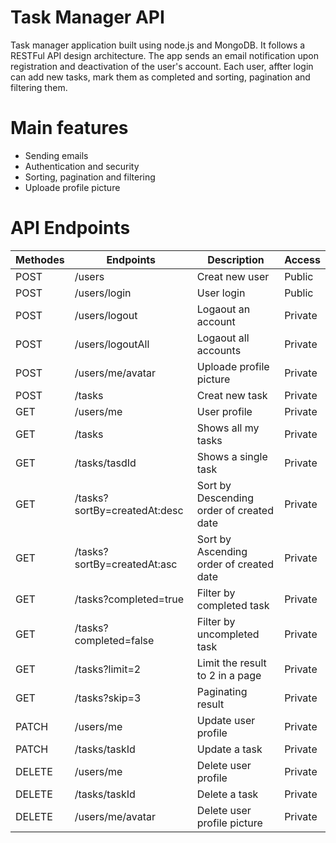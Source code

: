 # Task Manager API
Task manager application built using node.js and MongoDB. It follows a RESTFul API design architecture.
The app sends an email notification upon registration and deactivation of the user's account.
Each user, affter login can add new tasks, mark them as completed and sorting, pagination and filtering them.

# Main features

* Sending emails
* Authentication and security
* Sorting, pagination and filtering
* Uploade profile picture

# API Endpoints

  Methodes    |    Endpoints   | Description   | Access 
------------- | -------------  | ------------- | -------------
POST    | /users | Creat new user  | Public
POST    | /users/login | User login | Public
POST    | /users/logout| Logaout an account | Private
POST    | /users/logoutAll| Logaout all accounts | Private
POST    | /users/me/avatar| Uploade profile picture | Private
POST    | /tasks| Creat new task | Private
GET     | /users/me| User profile  | Private
GET     | /tasks| Shows all my tasks  | Private
GET     | /tasks/tasdId| Shows a single task  | Private
GET     | /tasks?sortBy=createdAt:desc| Sort by Descending order of created date | Private
GET     | /tasks?sortBy=createdAt:asc| Sort by Ascending order of created date | Private
GET     | /tasks?completed=true| Filter by completed task | Private
GET     | /tasks?completed=false| Filter by uncompleted task | Private
GET     | /tasks?limit=2| Limit the result to 2 in a page | Private
GET     | /tasks?skip=3| Paginating result | Private
PATCH   | /users/me| Update user profile | Private
PATCH   | /tasks/taskId| Update a task | Private
DELETE  | /users/me| Delete user profile | Private
DELETE  | /tasks/taskId| Delete a task | Private
DELETE  | /users/me/avatar| Delete user profile picture | Private

